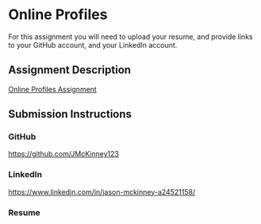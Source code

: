# Online Profiles
For this assignment you will need to upload your resume, and provide links to your GitHub account, and your LinkedIn account.

## Assignment Description
[Online Profiles Assignment](https://education.launchcode.org/liftoff/assignments/online-profiles/)

## Submission Instructions

### GitHub
https://github.com/JMcKinney123

### LinkedIn
https://www.linkedin.com/in/jason-mckinney-a24521158/

### Resume
